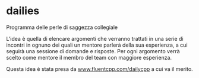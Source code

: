 # dailies
Programma delle perle di saggezza collegiale

L'idea è quella di elencare argomenti che verranno trattati in una serie di incontri in ognuno dei quali un mentore parlerà della sua esperienza, a cui seguirà una sessione di domande e risposte.
Per ogni argomento verrà scelto come mentore il membro del team con maggiore esperienza.

Questa idea è stata presa da www.fluentcpp.com/dailycpp a cui va il merito.
